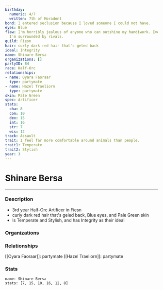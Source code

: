 ```yaml
---
birthday:
  numeric: 4/7
  written: 7th of Moradent
bond: I entered seclusion because I loved someone I could not have.
eyes: Blue
flaw: I'm horribly jealous of anyone who can outshine my handiwork. Everywhere I go,
  I'm surrounded by rivals.
guild: Fiesn
hair: curly dark red hair that's geled back
ideal: Integrity
name: Shinare Bersa
organizations: []
partyID: 84
race: Half-Orc
relationships:
- name: Oyara Faoraar
  type: partymate
- name: Hazel Traeliorn
  type: partymate
skin: Pale Green
spec: Artificer
stats:
  cha: 8
  con: 10
  dex: 15
  int: 16
  str: 7
  wis: 12
track: Assault
trait: I feel far more comfortable around animals than people.
trait1: Temperate
trait2: Stylish
year: 3
---
```

# Shinare Bersa
---
### Description
- 3rd year Half-Orc Artificer in Fiesn
- curly dark red hair that's geled back, Blue eyes, and Pale Green skin
- Is Temperate and Stylish, and has Integrity as their ideal

### Organizations
### Relationships
[[Oyara Faoraar]]: partymate
[[Hazel Traeliorn]]: partymate
### Stats
```statblock
name: Shinare Bersa
stats: [7, 15, 10, 16, 12, 8]
```